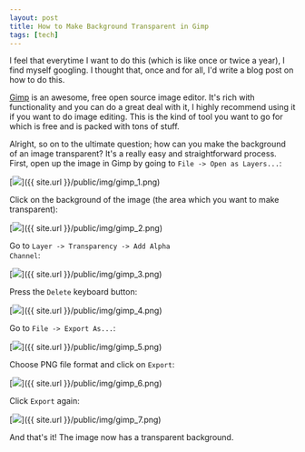 ```yaml
---
layout: post
title: How to Make Background Transparent in Gimp
tags: [tech]
---
```

I feel that everytime I want to do this (which is like once or twice a year), I find myself googling. I thought that, once and for all, I'd write a blog post on how to do this.

[Gimp](https://www.gimp.org/) is an awesome, free open source image editor. It's rich with functionality and you can do a great deal with it, I highly recommend using it if you want to do image editing. This is the kind of tool you want to go for which is free and is packed with tons of stuff.

Alright, so on to the ultimate question; how can you make the background of an image transparent? It's a really easy and straightforward process. First, open up the image in Gimp by going to <code>File -> Open as Layers...</code>:

[<img src="{{ site.url }}/public/img/gimp_1.png">]({{ site.url }}/public/img/gimp_1.png)

Click on the background of the image (the area which you want to make transparent):

[<img src="{{ site.url }}/public/img/gimp_2.png">]({{ site.url }}/public/img/gimp_2.png)

Go to <code>Layer -> Transparency -> Add Alpha Channel</code>:

[<img src="{{ site.url }}/public/img/gimp_3.png">]({{ site.url }}/public/img/gimp_3.png)

Press the <code>Delete</code> keyboard button:

[<img src="{{ site.url }}/public/img/gimp_4.png">]({{ site.url }}/public/img/gimp_4.png)

Go to <code>File -> Export As...</code>:

[<img src="{{ site.url }}/public/img/gimp_5.png">]({{ site.url }}/public/img/gimp_5.png)

Choose PNG file format and click on <code>Export</code>:

[<img src="{{ site.url }}/public/img/gimp_6.png">]({{ site.url }}/public/img/gimp_6.png)

Click <code>Export</code> again:

[<img src="{{ site.url }}/public/img/gimp_7.png">]({{ site.url }}/public/img/gimp_7.png)

And that's it! The image now has a transparent background.